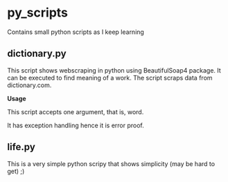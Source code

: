 # py_scripts
Contains small python scripts as I keep learning

## dictionary.py
This script shows webscraping in python using BeautifulSoap4 package. It can be executed to find meaning of a work. The script scraps data from dictionary.com.

**Usage**

This script accepts one argument, that is, word. 

It has exception handling hence it is error proof.

## life.py
This is a very simple python scripy that shows simplicity (may be hard to get) ;)
